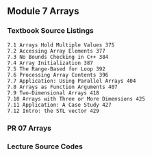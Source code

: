 Module 7 Arrays
-------------------------------------------
### Textbook Source Listings
    7.1 Arrays Hold Multiple Values 375 
    7.2 Accessing Array Elements 377 
    7.3 No Bounds Checking in C++ 384 
    7.4 Array Initialization 387 
    7.5 The Range-Based for Loop 392 
    7.6 Processing Array Contents 396 
    7.7 Application: Using Parallel Arrays 404 
    7.8 Arrays as Function Arguments 407 
    7.9 Two-Dimensional Arrays 418 
    7.10 Arrays with Three or More Dimensions 425 
    7.11 Application: A Case Study 427 
    7.12 Intro: the STL vector 429 

### PR 07 Arrays


### Lecture Source Codes